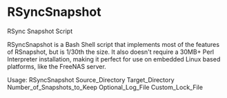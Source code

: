 # RSyncSnapshot
RSync Snapshot Script

RSyncSnapshot is a Bash Shell script that implements most of the features of RSnapshot, but is 1/30th the size.  It also doesn't require a 30MB+ Perl Interpreter installation, making it perfect for use on embedded Linux based platforms, like the FreeNAS server.

Usage: RSyncSnapshot Source_Directory Target_Directory Number_of_Snapshots_to_Keep Optional_Log_File
         Custom_Lock_File